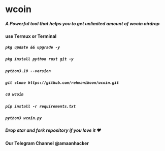 # wcoin
##### A Powerful tool that helps you to get unlimited amount of wcoin airdrop
#### use Termux or Terminal  
##### `pkg update && upgrade -y`
##### `pkg install python rust git -y`
##### `python3.10 --version`
##### `git clone https://github.com/rehmanihoon/wcoin.git`
##### `cd wcoin`
##### `pip install -r requirements.txt`
##### `python3 wcoin.py`

##### Drop star and fork repository if you love it ❤️ 
#### Our Telegram Channel @amaanhacker


















